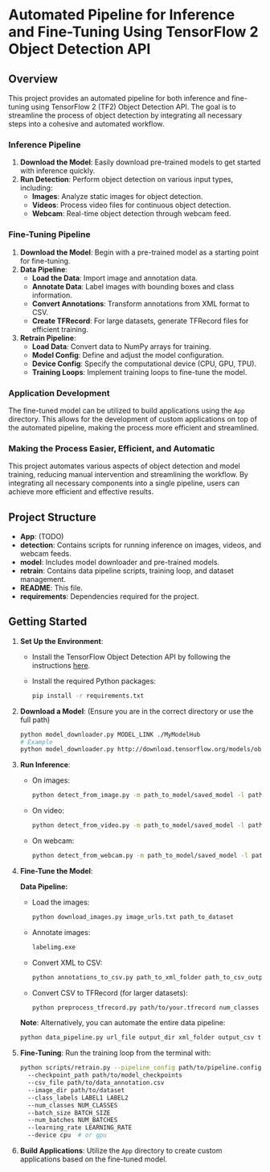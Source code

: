 # Automated Pipeline for Inference and Fine-Tuning Using TensorFlow 2 Object Detection API

## Overview

This project provides an automated pipeline for both inference and fine-tuning using TensorFlow 2 (TF2) Object Detection API. The goal is to streamline the process of object detection by integrating all necessary steps into a cohesive and automated workflow.

### Inference Pipeline

1. **Download the Model**: Easily download pre-trained models to get started with inference quickly.
2. **Run Detection**: Perform object detection on various input types, including:
   - **Images**: Analyze static images for object detection.
   - **Videos**: Process video files for continuous object detection.
   - **Webcam**: Real-time object detection through webcam feed.

### Fine-Tuning Pipeline

1. **Download the Model**: Begin with a pre-trained model as a starting point for fine-tuning.
2. **Data Pipeline**:
   - **Load the Data**: Import image and annotation data.
   - **Annotate Data**: Label images with bounding boxes and class information.
   - **Convert Annotations**: Transform annotations from XML format to CSV.
   - **Create TFRecord**: For large datasets, generate TFRecord files for efficient training.
3. **Retrain Pipeline**:
   - **Load Data**: Convert data to NumPy arrays for training.
   - **Model Config**: Define and adjust the model configuration.
   - **Device Config**: Specify the computational device (CPU, GPU, TPU).
   - **Training Loops**: Implement training loops to fine-tune the model.

### Application Development

The fine-tuned model can be utilized to build applications using the `App` directory. This allows for the development of custom applications on top of the automated pipeline, making the process more efficient and streamlined.

### Making the Process Easier, Efficient, and Automatic

This project automates various aspects of object detection and model training, reducing manual intervention and streamlining the workflow. By integrating all necessary components into a single pipeline, users can achieve more efficient and effective results.

## Project Structure

- **App**: (TODO)
- **detection**: Contains scripts for running inference on images, videos, and webcam feeds.
- **model**: Includes model downloader and pre-trained models.
- **retrain**: Contains data pipeline scripts, training loop, and dataset management.
- **README**: This file.
- **requirements**: Dependencies required for the project.

## Getting Started

1. **Set Up the Environment**: 
   - Install the TensorFlow Object Detection API by following the instructions [here](https://tensorflow-object-detection-api-tutorial.readthedocs.io/en/latest/).
   - Install the required Python packages:

     ```bash
     pip install -r requirements.txt
     ```

2. **Download a Model**: (Ensure you are in the correct directory or use the full path)
   ```bash
   python model_downloader.py MODEL_LINK ./MyModelHub
   # Example
   python model_downloader.py http://download.tensorflow.org/models/object_detection/tf2/20200711/faster_rcnn_resnet50_v1_640x640_coco17_tpu-8.tar.gz ./MyModelHub
   ```

3. **Run Inference**:
   - On images:
     ```bash
     python detect_from_image.py -m path_to_model/saved_model -l path_to_labels/mscoco_label_map.pbtxt -i input_image -o path_to_output_file/outputs
     ```
   - On video:
     ```bash
     python detect_from_video.py -m path_to_model/saved_model -l path_to_labels/mscoco_label_map.pbtxt -i input_video.mp4 -o path_to_output_file/outputs
     ```
   - On webcam:
     ```bash
     python detect_from_webcam.py -m path_to_model/saved_model -l path_to_labels/mscoco_label_map.pbtxt -o path_to_output_file/outputs
     ```

4. **Fine-Tune the Model**:

   **Data Pipeline:**
   - Load the images:
     ```bash
     python download_images.py image_urls.txt path_to_dataset
     ```
   - Annotate images:
     ```bash
     labelimg.exe
     ```
   - Convert XML to CSV:
     ```bash
     python annotations_to_csv.py path_to_xml_folder path_to_csv_output
     ```
   - Convert CSV to TFRecord (for larger datasets):
     ```bash
     python preprocess_tfrecord.py path/to/your.tfrecord num_classes batch_size
     ```

   **Note**: Alternatively, you can automate the entire data pipeline:
   ```bash
   python data_pipeline.py url_file output_dir xml_folder output_csv tfrecord_output
   ```

5. **Fine-Tuning**:
   Run the training loop from the terminal with:
   ```bash
   python scripts/retrain.py --pipeline_config path/to/pipeline.config 
     --checkpoint_path path/to/model_checkpoints 
     --csv_file path/to/data_annotation.csv 
     --image_dir path/to/dataset 
     --class_labels LABEL1 LABEL2
     --num_classes NUM_CLASSES 
     --batch_size BATCH_SIZE 
     --num_batches NUM_BATCHES 
     --learning_rate LEARNING_RATE 
     --device cpu  # or gpu
   ```

6. **Build Applications**: Utilize the `App` directory to create custom applications based on the fine-tuned model.

